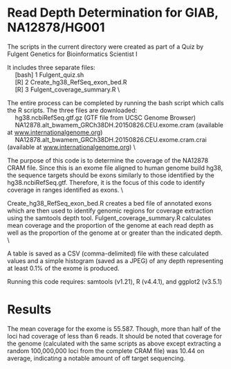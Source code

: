 # Read Depth Determination for GIAB, NA12878/HG001

The scripts in the current directory were created as part of a Quiz by Fulgent Genetics for Bioinformatics Scientist I

It includes three separate files: \
&emsp;  [bash] 1 Fulgent_quiz.sh \
&emsp;  [R] 2 Create_hg38_RefSeq_exon_bed.R \
&emsp;  [R] 3 Fulgent_coverage_summary.R \

The entire process can be completed by running the bash script which calls the R scripts.
The three files are downloaded: \
&emsp;  hg38.ncbiRefSeq.gtf.gz (GTF file from UCSC Genome Browser) \
&emsp;	NA12878.alt_bwamem_GRCh38DH.20150826.CEU.exome.cram (available at www.internationalgenome.org) \
&emsp;	NA12878.alt_bwamem_GRCh38DH.20150826.CEU.exome.cram.crai (available at www.internationalgenome.org) \

The purpose of this code is to determine the coverage of the NA12878 CRAM file.
Since this is an exome file aligned to human genome build hg38, the sequence targets should be exons similarly to those identified by the hg38.ncbiRefSeq.gtf. Therefore, it is the focus of this code to identify coverage in ranges identified as exons. \

Create_hg38_RefSeq_exon_bed.R creates a bed file of annotated exons which are then used to identify genomic regions for coverage extraction using the samtools depth tool. Fulgent_coverage_summary.R calculates mean coverage and the proportion of the genome at each read depth as well as the proportion of the genome at or greater than the indicated depth. \

A table is saved as a CSV (comma-delimited) file with these calculated values and a simple histogram (saved as a JPEG) of any depth representing at least 0.1% of the exome is produced.

Running this code requires: samtools (v1.21), R (v4.4.1), and ggplot2 (v3.5.1)

# Results
The mean coverage for the exome is 55.587. Though, more than half of the loci had coverage of less than 6 reads.
It should be noted that coverage for the genome (calculated with the same scripts as above except extracting a random 100,000,000 loci from the complete CRAM file) was 10.44 on average, indicating a notable amount of off target sequencing.

